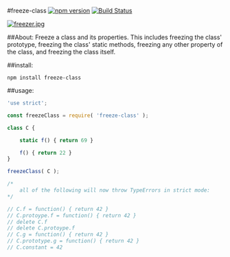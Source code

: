 #freeze-class [![npm version](https://badge.fury.io/js/freeze-class.svg)](https://badge.fury.io/js/freeze-class) [![Build Status](https://travis-ci.org/msteckyefantis/freeze-class.svg?branch=master)](https://travis-ci.org/msteckyefantis/freeze-class)

[![freezer.jpg](https://s29.postimg.org/gjwm9hhmv/freezer.jpg)](https://postimg.org/image/6zczmlsar/)

##About:
Freeze a class and its properties. This includes freezing the class' prototype, freezing the class' static methods, freezing any other property of the class, and freezing the class itself.


##install:

```
npm install freeze-class
```

##usage:

```.js
'use strict';

const freezeClass = require( 'freeze-class' );

class C {

	static f() { return 69 }

	f() { return 22 }
}

freezeClass( C );

/*
	all of the following will now throw TypeErrors in strict mode:
*/

// C.f = function() { return 42 }
// C.protoype.f = function() { return 42 }
// delete C.f
// delete C.protoype.f
// C.g = function() { return 42 }
// C.prototype.g = function() { return 42 }
// C.constant = 42
```
